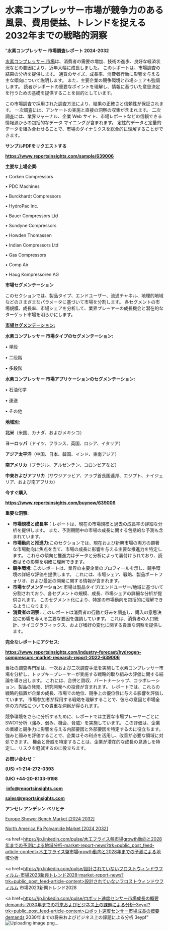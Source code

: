 # 水素コンプレッサー市場が競争力のある風景、費用便益、トレンドを捉える2032年までの戦略的洞察

"<strong>水素コンプレッサー 市場調査レポート 2024-2032</strong>

<a href=https://www.reportsinsights.com/sample/639006>水素コンプレッサー 市場</a>は、消費者の需要の増加、技術の進歩、良好な経済状況などの要因により、近年大幅に成長しました。 このレポートは、市場調査の結果の分析を提供します。 通貨のサイズ、成長率、消費者行動に影響を与える主な傾向について説明します。 また、主要企業の競争環境と市場シェアも強調します。 読者がレポートの重要なポイントを理解し、情報に基づいた意思決定を行うための基礎を提供することを目的としています。

この市場調査で採用された調査方法により、結果の正確さと信頼性が保証されます。 一次調査には、アンケートの実施と直接の洞察の収集が含まれます。 二次調査には、業界ジャーナル、企業 Web サイト、市場レポートなどの信頼できる情報源からの包括的なデータ マイニングが含まれます。 定性的データと定量的データを組み合わせることで、市場のダイナミクスを総合的に理解することができます。

<strong><b>サンプルPDFをリクエストする</b></strong>

<a href=https://www.reportsinsights.com/sample/639006><strong><u>https://www.reportsinsights.com/sample/639006</u></strong></a>

<strong>主要な上場企業:</strong>

• Corken Compressors

• PDC Machines

• Burckhardt Compressors

• HydroPac Inc.

• Bauer Compressors Ltd

• Sundyne Compressors

• Howden Thomassen

• Indian Compressors Ltd

• Gas Compressors

• Comp Air

• Haug Kompressoren AG

<strong>市場セグメンテーション</strong>

このセクションでは、製品タイプ、エンドユーザー、流通チャネル、地理的地域などのさまざまなパラメータに基づいて市場を分割します。 各セグメントの市場規模、成長率、市場シェアを分析して、業界プレーヤーの成長機会と潜在的なターゲット市場を明らかにします。

<strong><u>市場セグメンテーション</u></strong><strong><u>:</u></strong>

<strong>水素コンプレッサー 市場タイプのセグメンテーション:</strong>

• 単段

• 二段階

• 多段階

<strong>水素コンプレッサー 市場アプリケーションのセグメンテーション:</strong>

• 石油化学

• 運送

• その他

<strong><u>地域別</u></strong><strong><u>:</u></strong>

<strong>北米</strong>（米国、カナダ、およびメキシコ）

<strong>ヨーロッパ</strong>（ドイツ、フランス、英国、ロシア、イタリア）

<strong>アジア太平洋</strong>（中国、日本、韓国、インド、東南アジア）

<strong>南アメリカ</strong>（ブラジル、アルゼンチン、コロンビアなど）

<strong>中東およびアフリカ</strong>（サウジアラビア、アラブ首長国連邦、エジプト、ナイジェリア、および南アフリカ）

<strong>今すぐ購入</strong>

<a href=https://www.reportsinsights.com/buynow/639006><strong><u>https://www.reportsinsights.com/buynow/639006</u></strong></a>

<strong>重要な洞察:</strong>
<ul>
  <li><strong>市場規模と成長率：</strong>レポートは、現在の市場規模と過去の成長率の詳細な分析を提供します。 また、予測期間中の市場の成長に関する包括的な予測も含まれています。</li>
  <li><strong>市場動向と推進力:</strong>このセクションでは、現在および新興市場の両方の顕著な市場動向に焦点を当て、市場の成長に影響を与える主要な推進力を特定します。 これらの傾向と推進力はデータと分析によって裏付けられており、読者はその影響を明確に理解できます。</li>
  <li><strong>競争環境</strong>: このレポートは、業界の主要企業のプロフィールを示し、競争環境の詳細な評価を提供します。 これには、市場シェア、戦略、製品ポートフォリオ、および最近の開発に関する情報が含まれます。</li>
  <li><strong>市場セグメンテーション: </strong>市場は製品タイプ/エンドユーザー/地域に基づいて分割されており、各セグメントの規模、成長、市場シェアの詳細な分析が提供されます。 このセグメント化により、特定の市場動向を包括的に理解できるようになります。</li>
  <li><strong>消費者の洞察 : </strong>このレポートは消費者の行動と好みを調査し、購入の意思決定に影響を与える主要な要因を強調しています。 これは、消費者の人口統計、サイコグラフィックス、および嗜好の変化に関する貴重な洞察を提供します。</li>
</ul>
<strong>完全なレポートにアクセス:</strong>

<a href=https://www.reportsinsights.com/industry-forecast/hydrogen-compressors-market-research-report-2022-639006><strong><u><b>https://www.reportsinsights.com/industry-forecast/hydrogen-compressors-market-research-report-2022-639006</b></u></strong></a>

当社の調査専門家は、一次および二次調査手法を実施して水素コンプレッサー市場を分析し、トップキープレーヤーが実施する戦略的取り組みの評価に関する結論を導き出します。 これには、合併と買収、パートナーシップ、コラボレーション、製品の発売、研究開発への投資が含まれます。 レポートでは、これらの戦略的措置が企業の成長、市場での地位、競争上の優位性に与える影響を評価しています。 市場参加者が採用する戦略を理解することで、彼らの意図と市場全体の方向性についての貴重な洞察が得られます。

競争環境をさらに分析するために、レポートでは主要な市場プレーヤーごとにSWOT分析（強み、弱み、機会、脅威）を実施しています。 この評価は、企業の業績と競争力に影響を与える内部要因と外部要因を特定するのに役立ちます。 強みと弱みを評価することで、企業はその利点を活用し、改善が必要な領域に対処できます。 機会と脅威を特定することは、企業が潜在的な成長の見通しを特定し、リスクを軽減するのに役立ちます。

<strong>お問い合わせ：</strong>

<strong>(US) +1-214-272-0393</strong>

<strong>(UK) +44-20-8133-9198</strong>

<strong> </strong><a href=info@reportsinsights.com><strong><u>info@reportsinsights.com</u></strong></a>

<a href=sales@reportsinsights.com><strong><u>sales@reportsinsights.com</u></strong></a>

<strong>アンセレ アンデレン ベリヒテ</strong>

<a href=https://www.linkedin.com/pulse/europe-shower-bench-market-in-depth-analysis-growth-npmbf/>Europe Shower Bench Market [2024 2032]</a>

<a href=https://www.linkedin.com/pulse/north-america-pa-polyamide-market-guide-growth-jfgpf/>North America Pa Polyamide Market [2024 2032]</a>

<a href=https://jp.linkedin.com/pulse/木工フライス盤市場growth動向と2028年までの予測による地域分析-market-report-news?trk=public_post_feed-article-content>木工フライス盤市場growth動向と2028年までの予測による地域分析</a>

<a href=https://jp.linkedin.com/pulse/設計されていないフロストウィンドウフィルム-市場2023新興トレンド2028-market-report-news?trk=public_post_feed-article-content>設計されていないフロストウィンドウフィルム 市場2023新興トレンド2028</a>

<a href=https://jp.linkedin.com/pulse/ロボット速度センサー市場成長の概要demands-2030年までの将来およびビジネス上の課題による分析-3eypf?trk=public_post_feed-article-content>ロボット速度センサー市場成長の概要demands 2030年までの将来およびビジネス上の課題による分析 3eypf</a>"
![Uploading image.png…]()
